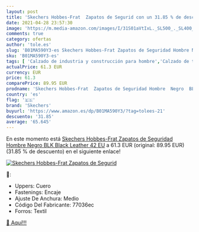```yaml
---
layout: post
title: 'Skechers Hobbes-Frat  Zapatos de Segurid con un 31.85 % de descuento'
date: 2021-04-28 23:57:30
image: 'https://m.media-amazon.com/images/I/31S01aVtIxL._SL500_._SL400_.jpg'
comments: true
category: ofertas
author: 'tole.es'
slug: 'B01MA590Y3-es Skechers Hobbes-Frat Zapatos de Seguridad Hombre Negro BLK...'
sku: 'B01MA590Y3-es'
tags: [ 'Calzado de industria y construcción para hombre','Calzado de trabajo para hombre','Zapatos','Zapatos de industria y construcción para hombre','Zapatos para hombre','Zapatos y complementos','skechers','zapatos', ]
actualPrice: 61.3 EUR
currency: EUR
price: 61.3
comparePrice: 89.95 EUR
prodname: 'Skechers Hobbes-Frat  Zapatos de Seguridad Hombre  Negro  BLK Black Leather   42 EU'
country: 'es'
flag: '🇪🇸'
brand: 'Skechers'
buyurl: 'https://www.amazon.es/dp/B01MA590Y3/?tag=tolees-21'
descuento: '31.85'
average: '65.645'
---
```


En este momento está [Skechers Hobbes-Frat  Zapatos de Seguridad Hombre  Negro  BLK Black Leather   42 EU](https://www.amazon.es/dp/B01MA590Y3/?tag=tolees-21) a 61.3 EUR (original: 89.95 EUR) (31.85 %  de descuento) en el siguiente enlace!

[![Skechers Hobbes-Frat  Zapatos de Segurid](https://m.media-amazon.com/images/I/31S01aVtIxL._SL500_._SL400_.jpg)](https://www.amazon.es/dp/B01MA590Y3/?tag=tolees-21)

🔎:

- Uppers: Cuero
- Fastenings: Encaje
- Ajuste De Anchura: Medio
- Código Del Fabricante: 77036ec
- Forros: Textil

[🛒 Aquí!!!](https://www.amazon.es/dp/B01MA590Y3/?tag=tolees-21)
